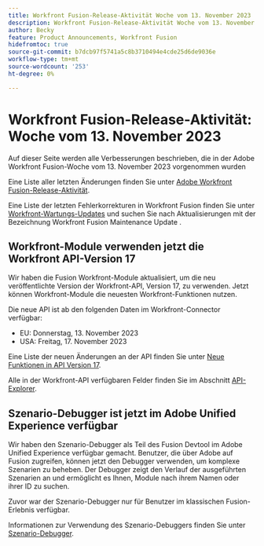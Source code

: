 ```yaml
---
title: Workfront Fusion-Release-Aktivität Woche vom 13. November 2023
description: Workfront Fusion-Release-Aktivität Woche vom 13. November 2023
author: Becky
feature: Product Announcements, Workfront Fusion
hidefromtoc: true
source-git-commit: b7dcb97f5741a5c8b3710494e4cde25d6de9036e
workflow-type: tm+mt
source-wordcount: '253'
ht-degree: 0%

---
```


# Workfront Fusion-Release-Aktivität: Woche vom 13. November 2023

Auf dieser Seite werden alle Verbesserungen beschrieben, die in der Adobe Workfront Fusion-Woche vom 13. November 2023 vorgenommen wurden

Eine Liste aller letzten Änderungen finden Sie unter [Adobe Workfront Fusion-Release-Aktivität](../../../product-announcements/product-releases/fusion-release-activity/fusion-release-activity.md).

Eine Liste der letzten Fehlerkorrekturen in Workfront Fusion finden Sie unter [Workfront-Wartungs-Updates](https://experienceleague.adobe.com/docs/workfront-known-issues/releases/current-updates.html) und suchen Sie nach Aktualisierungen mit der Bezeichnung Workfront Fusion Maintenance Update .

## Workfront-Module verwenden jetzt die Workfront API-Version 17

Wir haben die Fusion Workfront-Module aktualisiert, um die neu veröffentlichte Version der Workfront-API, Version 17, zu verwenden. Jetzt können Workfront-Module die neuesten Workfront-Funktionen nutzen.

Die neue API ist ab den folgenden Daten im Workfront-Connector verfügbar:

* EU: Donnerstag, 13. November 2023
* USA: Freitag, 17. November 2023

Eine Liste der neuen Änderungen an der API finden Sie unter [Neue Funktionen in API Version 17](/help/quicksilver/wf-api/api/new-api-version-17.md).

Alle in der Workfront-API verfügbaren Felder finden Sie im Abschnitt [API-Explorer](https://developer.adobe.com/workfront/api-explorer).

## Szenario-Debugger ist jetzt im Adobe Unified Experience verfügbar

Wir haben den Szenario-Debugger als Teil des Fusion Devtool im Adobe Unified Experience verfügbar gemacht. Benutzer, die über Adobe auf Fusion zugreifen, können jetzt den Debugger verwenden, um komplexe Szenarien zu beheben. Der Debugger zeigt den Verlauf der ausgeführten Szenarien an und ermöglicht es Ihnen, Module nach ihrem Namen oder ihrer ID zu suchen.

Zuvor war der Szenario-Debugger nur für Benutzer im klassischen Fusion-Erlebnis verfügbar.

Informationen zur Verwendung des Szenario-Debuggers finden Sie unter [Szenario-Debugger](/help/quicksilver/workfront-fusion/scenarios/debug-scenarios-with-dev-tool.md#scenario-debugger).

